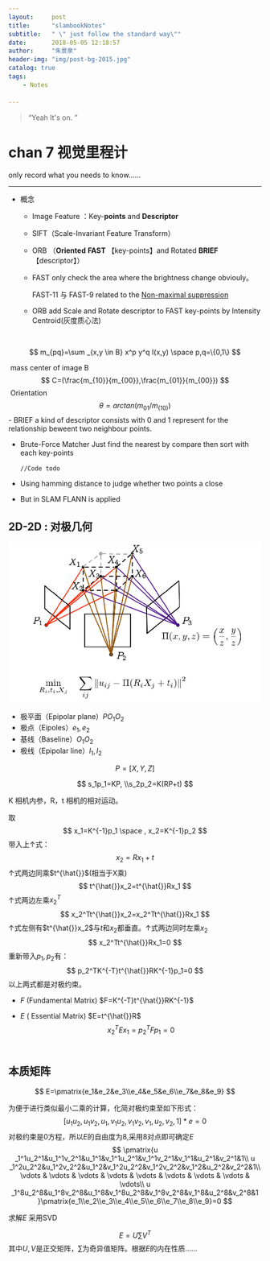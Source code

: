 ```yaml
---
layout:     post
title:      "slambookNotes"
subtitle:   " \" just follow the standard way\""
date:       2018-05-05 12:18:57
author:     "朱景泉"
header-img: "img/post-bg-2015.jpg"
catalog: true
tags:
    - Notes

---
```


> “Yeah It's on. ”

# chan 7 视觉里程计

only record what you needs to know……

---

- 概念

  - Image Feature ：Key-**points** and **Descriptor**

  - SIFT（Scale-Invariant Feature Transform）

  - ORB （**Oriented** **FAST** 【key-points】and Rotated **BRIEF** 【descriptor】） 

  - FAST only check the area where the brightness change obviouly。

    FAST-11 与 FAST-9  related to the  [Non-maximal suppression](http://www.cnblogs.com/makefile/p/nms.html)

  - ORB add Scale and Rotate descriptor to FAST key-points by Intensity Centroid(灰度质心法)

    ​


$$
m_{pq}=\sum _{x,y \in B} x^p y^q I(x,y) \space  p,q=\{0,1\}
$$

​		mass center of image B
$$
C=(\frac{m_{10}}{m_{00}},\frac{m_{01}}{m_{00}})
$$
​		Orientation 
$$
\theta = arctan(m_{01}/m_(10))
$$
	- BRIEF a kind of descriptor consists with 0 and 1 represent for the relationship beweent two  neighbour points.



- Brute-Force Matcher Just find the nearest by compare then sort with each key-points

  ```
  //Code todo
  ```

- Using hamming distance to judge whether two points a close

- But in SLAM FLANN is applied 



## 2D-2D : 对极几何

![000040wwg4gtx7vazvvbkx](../img/in-post/000040wwg4gtx7vazvvbkx.png)

- 极平面（Epipolar plane）$PO_1O_2$
- 极点（Eipoles）$e_1,e_2$
- 基线（Baseline）$O_1O_2$
- 极线（Epipolar line）$l_1,l_2$


$$
P=[X,Y,Z]
$$

$$
s_1p_1=KP, \\s_2p_2=K(RP+t)
$$

K 相机内参，R，t 相机的相对运动。

取 
$$
x_1=K^{-1}p_1 \space  , x_2=K^{-1}p_2
$$
带入上↑式：
$$
x_2=Rx_1+t
$$
↑式两边同乘$t^{\hat{}}$(相当于X乘)
$$
t^{\hat{}}x_2=t^{\hat{}}Rx_1
$$
↑式两边左乘$x_2^T$
$$
x_2^Tt^{\hat{}}x_2=x_2^Tt^{\hat{}}Rx_1
$$
↑式左侧有$t^{\hat{}}x_2$与$t$和$x_2$都垂直。↑式两边同时左乘$x_2$
$$
x_2^Tt^{\hat{}}Rx_1=0
$$
重新带入$p_1,p_2$有：
$$
p_2^TK^{-T}t^{\hat{}}RK^{-1}p_1=0
$$
以上两式都是对极约束。

- $F$ (Fundamental Matrix)  $F=K^{-T}t^{\hat{}}RK^{-1}$

- $E$  ( Essential Matrix)  $E=t^{\hat{}}R$
  $$
  x_2^TEx_1=p_2^TFp_1=0
  $$
  ​

## 本质矩阵

$$
E=\pmatrix{e_1&e_2&e_3\\e_4&e_5&e_6\\e_7&e_8&e_9}
$$

为便于进行类似最小二乘的计算，化简对极约束至如下形式：
$$
[u _1u_2,u_1v_2,u_1,v_1u_2,v_1v_2,v_1,u_2,v_2,1]*e=0
$$
对极约束是0方程，所以$E$的自由度为8,采用8对点即可确定$E$
$$
\pmatrix{u _1^1u_2^1&u_1^1v_2^1&u_1^1&v_1^1u_2^1&v_1^1v_2^1&v_1^1&u_2^1&v_2^1&1\\
u _1^2u_2^2&u_1^2v_2^2&u_1^2&v_1^2u_2^2&v_1^2v_2^2&v_1^2&u_2^2&v_2^2&1\\
\vdots & \vdots & \vdots & \vdots & \vdots & \vdots & \vdots & \vdots & \vdots\\
u _1^8u_2^8&u_1^8v_2^8&u_1^8&v_1^8u_2^8&v_1^8v_2^8&v_1^8&u_2^8&v_2^8&1
}\pmatrix{e_1\\e_2\\e_3\\e_4\\e_5\\e_6\\e_7\\e_8\\e_9}=0
$$




求解$E$ 采用SVD

$$
E=U\sum V^T
$$
其中$U ,V$是正交矩阵，$\sum$为奇异值矩阵。根据$E$的内在性质……







